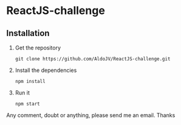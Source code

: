 # ReactJS-challenge

## Installation
1. Get the repository
	```
	git clone https://github.com/AldoJV/ReactJS-challenge.git
	```
2. Install the dependencies

	```
	npm install
	```

2. Run it

	```
	npm start
	```

Any comment, doubt or anything, please send me an email.
Thanks